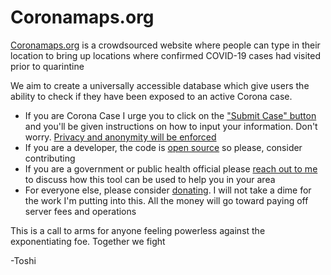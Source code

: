 # Coronamaps.org

[Coronamaps.org](https://coronamaps.org) is a crowdsourced website where people can type in their location to bring up locations where confirmed COVID-19 cases had visited prior to quarintine

We aim to create a universally accessible database which give users the ability to check if they have been exposed to an active Corona case.

-   If you are Corona Case I urge you to click on the ["Submit Case" button](https://coronamaps.org/submit) and you'll be given instructions on how to input your information. Don't worry. [Privacy and anonymity will be enforced](https://coronamaps.org/privacy)
-   If you are a developer, the code is [open source](https://github.com/mundanelunacy/coronamaps) so please, consider contributing
-   If you are a government or public health official please [reach out to me](https://coronamaps.org/official) to discuss how this tool can be used to help you in your area
-   For everyone else, please consider [donating](https://paypal.com). I will not take a dime for the work I'm putting into this. All the money will go toward paying off server fees and operations

This is a call to arms for anyone feeling powerless against the exponentiating foe. Together we fight

-Toshi

